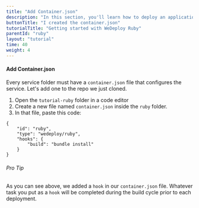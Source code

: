```yaml
---
title: "Add Container.json"
description: "In this section, you'll learn how to deploy an application using WeDeploy Ruby."
buttonTitle: "I created the container.json"
tutorialTitle: "Getting started with WeDeploy Ruby"
parentId: "ruby"
layout: "tutorial"
time: 40
weight: 4
---
```


#### Add Container.json

Every service folder must have a `container.json` file that configures the service. Let's add one to the repo we just cloned. 

1. Open the `tutorial-ruby` folder in a code editor
2. Create a new file named `container.json` inside the `ruby` folder.
3. In that file, paste this code:

```application/json
{
	"id": "ruby",
	"type": "wedeploy/ruby",
	"hooks": {
		"build": "bundle install"
	}
}
```

<aside>

###### <span class="icon-16-star"></span> Pro Tip

As you can see above, we added a `hook` in our `container.json` file. Whatever task you put as a `hook` will be completed during the build cycle prior to each deployment. 

</aside>
